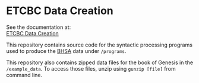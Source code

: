 # ETCBC Data Creation

See the documentation at:<br>
[ETCBC Data Creation](http://www.codykingham.com/etcbc/datacreation.html)

This repository contains source code for the syntactic processing programs used to produce the [BHSA](https://github.com/ETCBC/bhsa) data under `/programs`.

This repository also contains zipped data files for the book of Genesis in the `/example_data`. To access those files, unzip using `gunzip [file]` from command line.

